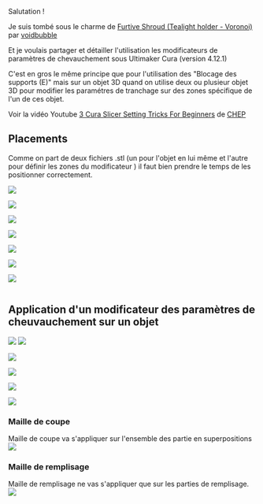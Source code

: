 Salutation !

Je suis tombé sous le charme de 
[Furtive Shroud (Tealight holder - Voronoi)](https://www.youmagine.com/designs/furtive-shroud-tealight-holder-voronoi)
par [voidbubble](https://www.youmagine.com/voidbubble)

Et je voulais partager et détailler l'utilisation les modificateurs de paramètres de chevauchement sous Ultimaker Cura (version 4.12.1)

C'est en gros le même principe que pour l'utilisation des "Blocage des supports (E)"
mais sur un objet 3D quand on utilise deux ou plusieur objet 3D pour modifier les paramétres de tranchage sur des zones spécifique de l'un de ces objet.

Voir la vidéo Youtube 
[3 Cura Slicer Setting Tricks For Beginners](https://www.youtube.com/watch?v=su_m5zV9rvA&t=136s)
de [CHEP](https://www.youtube.com/channel/UCsdc_0ZTXikARFEn2dRDJhg)



## Placements

Comme on part de deux fichiers .stl (un pour l'objet en lui même et l'autre pour définir les zones du modificateur )
il faut bien prendre le temps de les positionner correctement.

![](images/001_placement_0.png
)

![](images/001_placement_1_ctrl_a.png
)

![](images/001_placement_2_ctrl_a_done.png
)

![](images/001_placement_3_fusion_ctrl_alt_g.png
)

![](images/001_placement_4_fusion_ctrl_alt_g_done_.png
)

![](images/001_placement_5_degrouper_ctrl_shift_g_.png
)


![](images/001_placement_6_degrouper_ctrl_shift_g_done.png
)


![]()


## Application d'un modificateur des paramètres de cheuvauchement sur un objet

![](images/002_modificateur_0_selection_objet.png
)
![](images/002_modificateur_1_parametres_par_model.png
)

![](images/002_modificateur_3_modifier_les_param_chev.png
)



![](images/002_modificateur_4_modifier_les_param_chev_selection_param.png
)



![](images/002_modificateur_5_modifier_les_param_chev_modif_val_param.png
)



![](images/002_modificateur_6_apercu_decoupage.png
)



### Maille de coupe
Maille de coupe va s'appliquer sur l'ensemble des partie en superpositions
![](images/004_Apercu_maille_de_coupe.png)


### Maille de remplisage
Maille de remplisage ne vas s'appliquer que sur les parties de remplisage.
![](images/004_Apercu_maille_de_remplissage.png
)



